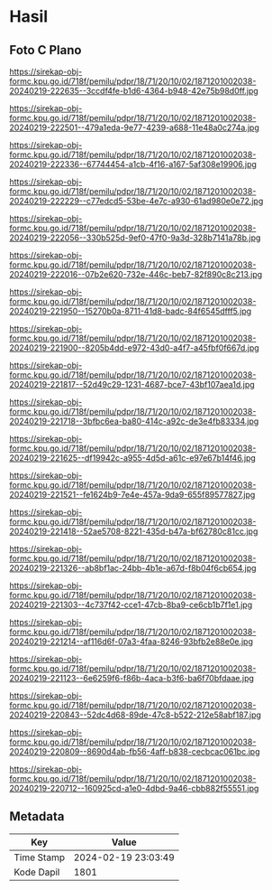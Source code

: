 # Hasil

## Foto C Plano

https://sirekap-obj-formc.kpu.go.id/718f/pemilu/pdpr/18/71/20/10/02/1871201002038-20240219-222635--3ccdf4fe-b1d6-4364-b948-42e75b98d0ff.jpg

https://sirekap-obj-formc.kpu.go.id/718f/pemilu/pdpr/18/71/20/10/02/1871201002038-20240219-222501--479a1eda-9e77-4239-a688-11e48a0c274a.jpg

https://sirekap-obj-formc.kpu.go.id/718f/pemilu/pdpr/18/71/20/10/02/1871201002038-20240219-222336--67744454-a1cb-4f16-a167-5af308e19906.jpg

https://sirekap-obj-formc.kpu.go.id/718f/pemilu/pdpr/18/71/20/10/02/1871201002038-20240219-222229--c77edcd5-53be-4e7c-a930-61ad980e0e72.jpg

https://sirekap-obj-formc.kpu.go.id/718f/pemilu/pdpr/18/71/20/10/02/1871201002038-20240219-222056--330b525d-9ef0-47f0-9a3d-328b7141a78b.jpg

https://sirekap-obj-formc.kpu.go.id/718f/pemilu/pdpr/18/71/20/10/02/1871201002038-20240219-222016--07b2e620-732e-446c-beb7-82f890c8c213.jpg

https://sirekap-obj-formc.kpu.go.id/718f/pemilu/pdpr/18/71/20/10/02/1871201002038-20240219-221950--15270b0a-8711-41d8-badc-84f6545dfff5.jpg

https://sirekap-obj-formc.kpu.go.id/718f/pemilu/pdpr/18/71/20/10/02/1871201002038-20240219-221900--8205b4dd-e972-43d0-a4f7-a45fbf0f667d.jpg

https://sirekap-obj-formc.kpu.go.id/718f/pemilu/pdpr/18/71/20/10/02/1871201002038-20240219-221817--52d49c29-1231-4687-bce7-43bf107aea1d.jpg

https://sirekap-obj-formc.kpu.go.id/718f/pemilu/pdpr/18/71/20/10/02/1871201002038-20240219-221718--3bfbc6ea-ba80-414c-a92c-de3e4fb83334.jpg

https://sirekap-obj-formc.kpu.go.id/718f/pemilu/pdpr/18/71/20/10/02/1871201002038-20240219-221625--df19942c-a955-4d5d-a61c-e97e67b14f46.jpg

https://sirekap-obj-formc.kpu.go.id/718f/pemilu/pdpr/18/71/20/10/02/1871201002038-20240219-221521--fe1624b9-7e4e-457a-9da9-655f89577827.jpg

https://sirekap-obj-formc.kpu.go.id/718f/pemilu/pdpr/18/71/20/10/02/1871201002038-20240219-221418--52ae5708-8221-435d-b47a-bf62780c81cc.jpg

https://sirekap-obj-formc.kpu.go.id/718f/pemilu/pdpr/18/71/20/10/02/1871201002038-20240219-221326--ab8bf1ac-24bb-4b1e-a67d-f8b04f6cb654.jpg

https://sirekap-obj-formc.kpu.go.id/718f/pemilu/pdpr/18/71/20/10/02/1871201002038-20240219-221303--4c737f42-cce1-47cb-8ba9-ce6cb1b7f1e1.jpg

https://sirekap-obj-formc.kpu.go.id/718f/pemilu/pdpr/18/71/20/10/02/1871201002038-20240219-221214--af116d6f-07a3-4faa-8246-93bfb2e88e0e.jpg

https://sirekap-obj-formc.kpu.go.id/718f/pemilu/pdpr/18/71/20/10/02/1871201002038-20240219-221123--6e6259f6-f86b-4aca-b3f6-ba6f70bfdaae.jpg

https://sirekap-obj-formc.kpu.go.id/718f/pemilu/pdpr/18/71/20/10/02/1871201002038-20240219-220843--52dc4d68-89de-47c8-b522-212e58abf187.jpg

https://sirekap-obj-formc.kpu.go.id/718f/pemilu/pdpr/18/71/20/10/02/1871201002038-20240219-220809--8690d4ab-fb56-4aff-b838-cecbcac061bc.jpg

https://sirekap-obj-formc.kpu.go.id/718f/pemilu/pdpr/18/71/20/10/02/1871201002038-20240219-220712--160925cd-a1e0-4dbd-9a46-cbb882f55551.jpg


## Metadata

| Key        | Value               |
| ---------- | ------------------- |
| Time Stamp | 2024-02-19 23:03:49 |
| Kode Dapil | 1801                |



